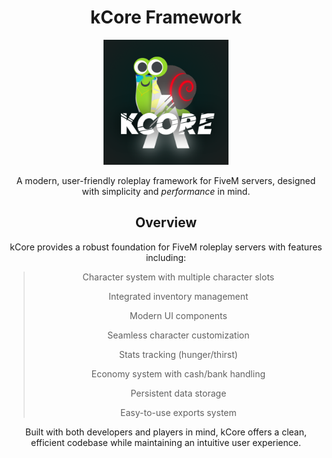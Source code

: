 <div align="center">

# kCore Framework

<kbd><img src="assets/kCore.png" alt="kCore Logo" width="200" /></kbd>

A modern, user-friendly roleplay framework for FiveM servers, designed with simplicity and *performance* in mind.

## Overview

kCore provides a robust foundation for FiveM roleplay servers with features including:

> Character system with multiple character slots
>
> Integrated inventory management
>
> Modern UI components
>
> Seamless character customization
>
> Stats tracking (hunger/thirst)
>
> Economy system with cash/bank handling
>
> Persistent data storage
>
> Easy-to-use exports system

Built with both developers and players in mind, kCore offers a clean, efficient codebase while maintaining an intuitive user experience.
